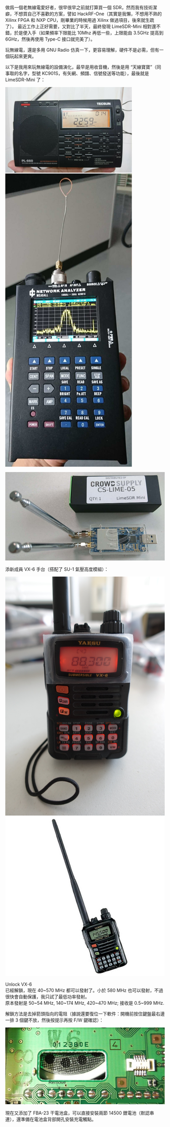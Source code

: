 做爲一個老無線電愛好者，很早很早之前就打算買一個 SDR，然而我有技術潔癖，不想買自己不喜歡的方案，譬如 HackRF-One（其實是我懶，不想用不熟的 Xilinx FPGA 和 NXP CPU，剛畢業的時候用過 Xilinx 做過項目，後來就生疏了）。
最近工作上正好需要，又對比了半天，最終發現 LimeSDR-Mini 相對還不錯，於是便入手（如果頻率下限能比 10Mhz 再低一些，上限能由 3.5GHz 提高到 6GHz，然後再使用 Type-C 接口就完美了）。

玩無線電，還是多用 GNU Radio 仿真一下，更容易理解，硬件不是必需，但有一個玩起來更爽。

以下是我用來玩無線電的設備演化，最早是用收音機，然後是用 “天線寶寶”（同事取的名字，型號 KC901S，有矢網、頻譜、信號發送等功能），最後就是 LimeSDR-Mini 了：

<img src="1.jpg" width="400px" style="max-width:100%"> <img src="2.jpg" width="400px" style="max-width:100%">

<img src="3.jpg" style="max-width:100%">

添新成員 VX-6 手台（搭配了 SU-1 氣壓高度模組）：

<img src="vx-6.jpg" style="max-width:100%">
<img src="vx-6-f.jpg" style="max-width:100%">

Unlock VX-6  
已經解鎖，現在 40\~570 MHz 都可以發射了。小於 580 MHz 也可以發射，不過很快會自動保護，我只試了最低功率發射。  
原本發射是 50\~54 MHz, 140\~174 MHz, 420\~470 MHz; 接收是 0.5\~999 MHz.

解鎖方法是去掉箭頭指向的電阻（據說還要復位一下軟件：開機前按住鍵盤最右邊一排 3 個鍵不放，然後按提示再按 F/W 鍵確認）：

<img src="vx-6-unlock.jpg" style="max-width:100%">

現在又添加了 FBA-23 干電池盒，可以直接安裝兩節 14500 鋰電池（默認串連），還準備在電池盒背部開孔安裝充電觸點。

